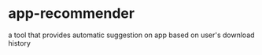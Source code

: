 # app-recommender
a tool that provides automatic suggestion on app based on user's download history
